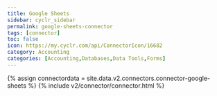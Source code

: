 ```yaml
---
title: Google Sheets
sidebar: cyclr_sidebar
permalink: google-sheets-connector
tags: [connector]
toc: false
icon: https://my.cyclr.com/api/ConnectorIcon/16682
category: Accounting
categories: [Accounting,Databases,Data Tools,Forms]
---
```

{% assign connectordata = site.data.v2.connectors.connector-google-sheets %}
{% include v2/connector/connector.html %}	